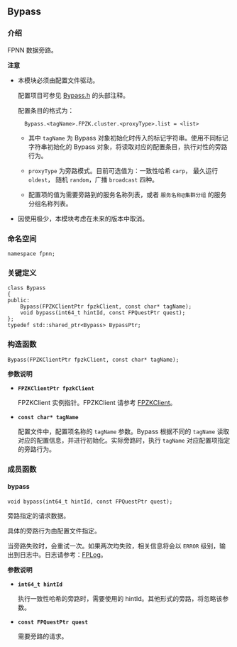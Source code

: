 ## Bypass

### 介绍

FPNN 数据旁路。

**注意**

+ 本模块必须由配置文件驱动。

	配置项目可参见 [Bypass.h](../../../../extends/Bypass.h) 的头部注释。

	配置条目的格式为：

		Bypass.<tagName>.FPZK.cluster.<proxyType>.list = <list>

	+ 其中 `tagName` 为 Bypass 对象初始化时传入的标记字符串。使用不同标记字符串初始化的 Bypass 对象，将读取对应的配置条目，执行对性的旁路行为。

	+ `proxyType` 为旁路模式。目前可选值为：一致性哈希 `carp`， 最久运行 `oldest`， 随机 `random`，广播 `broadcast` 四种。

	+ 配置项的值为需要旁路到的服务名称列表，或者 `服务名称@集群分组` 的服务分组名称列表。

+ 因使用极少，本模块考虑在未来的版本中取消。

### 命名空间

	namespace fpnn;

### 关键定义

	class Bypass
	{
	public:
		Bypass(FPZKClientPtr fpzkClient, const char* tagName);
		void bypass(int64_t hintId, const FPQuestPtr quest);
	};
	typedef std::shared_ptr<Bypass> BypassPtr;


### 构造函数

	Bypass(FPZKClientPtr fpzkClient, const char* tagName);

**参数说明**

* **`FPZKClientPtr fpzkClient`**

	FPZKClient 实例指针。FPZKClient 请参考 [FPZKClient](FPZKClient.md)。

* **`const char* tagName`**

	配置文件中，配置项名称的 `tagName` 参数。Bypass 根据不同的 `tagName` 读取对应的配置信息，并进行初始化。实际旁路时，执行 `tagName` 对应配置项指定的旁路行为。

### 成员函数

#### bypass

	void bypass(int64_t hintId, const FPQuestPtr quest);

旁路指定的请求数据。

具体的旁路行为由配置文件指定。

当旁路失败时，会重试一次。如果两次均失败，相关信息将会以 `ERROR` 级别，输出到日志中。日志请参考：[FPLog](../base/FPLog.md)。

**参数说明**

* **`int64_t hintId`**

	执行一致性哈希的旁路时，需要使用的  hintId。其他形式的旁路，将忽略该参数。

* **`const FPQuestPtr quest`**

	需要旁路的请求。